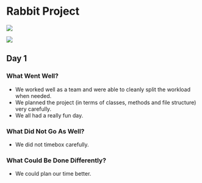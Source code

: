 # Rabbit Project
![](https://media.giphy.com/media/YQCp9d6HrlnoI/giphy.gif)

![](https://www.quickscrum.com/Images/article_detail/scrum-retrospective-meeting.png)
## Day 1
### What Went Well?
* We worked well as a team and were able to cleanly split the workload when needed.
* We planned the project (in terms of classes, methods and file structure) very carefully.
* We all had a really fun day.
### What Did Not Go As Well?
* We did not timebox carefully.
### What Could Be Done Differently?
* We could plan our time better.
